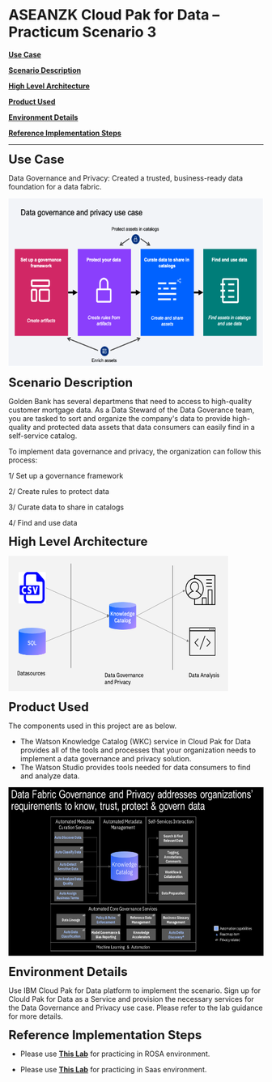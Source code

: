 # ASEANZK Cloud Pak for Data – Practicum Scenario 3

[**Use Case**](#_Toc109841344)

[**Scenario Description**](#_Toc109841345)

[**High Level Architecture**](#_Toc109841346)

[**Product Used**](#_Toc109841347)

[**Environment Details**](#_Toc109841348)

[**Reference Implementation Steps**](#_Toc109841349)

------

<span id="_Toc109841344" class="anchor"></span>
<font size="5">**Use Case**</font>

Data Governance and Privacy: Created a trusted, business-ready data foundation for a data fabric.

<img src="./media/image-1.png" style="width:6.1923in;height:3.47067in" alt="Data Governance and Privacy" />

<span id="_Toc109841345" class="anchor"></span>
<font size="5">**Scenario Description**</font>

Golden Bank has several departmens that need to access to high-quality customer mortgage data. As a Data Steward of the Data Goverance team, you are tasked to sort and organize the company's data to provide high-quality and protected data assets that data consumers can easily find in a self-service catalog.

To implement data governance and privacy, the organization can follow this process:

1/ Set up a governance framework

2/ Create rules to protect data

3/ Curate data to share in catalogs

4/ Find and use data

​<span id="_Toc109841346" class="anchor"></span>
<font size="5">**High Level Architecture**</font>

<img src="./media/High-Level Architecture.png" style="width:4.52188in;height:2.78114in" alt="High-level Architecture" />

<span id="_Toc109841347" class="anchor"></span>
<font size="5">**Product Used**</font>

The components used in this project are as below.
- The Watson Knowledge Catalog (WKC) service in Cloud Pak for Data provides all of the tools and processes that your organization needs to implement a data governance and privacy solution. 
- The Watson Studio provides tools needed for data consumers to find and analyze data. 

<img src="./media/WKC-DataGovernance.png" style="width:6.1923in;height:3.47067in" alt="Product List" />

<span id="_Toc109841348" class="anchor"></span>
<font size="5">**Environment Details**</font>

Use IBM Cloud Pak for Data platform to implement the scenario. Sign up for Clould Pak for Data as a Service and provision the necessary services for the Data Governance and Privacy use case. Please refer to the lab guidance for more details.

<span id="_Toc109841349" class="anchor"></span>
<font size="5"> **Reference Implementation Steps** </font>

- Please use [**This Lab**](Scenario3_ROSA.pdf) for practicing in ROSA environment.

- Please use [**This Lab**](Scenario3_Saas.pdf) for practicing in Saas environment.
